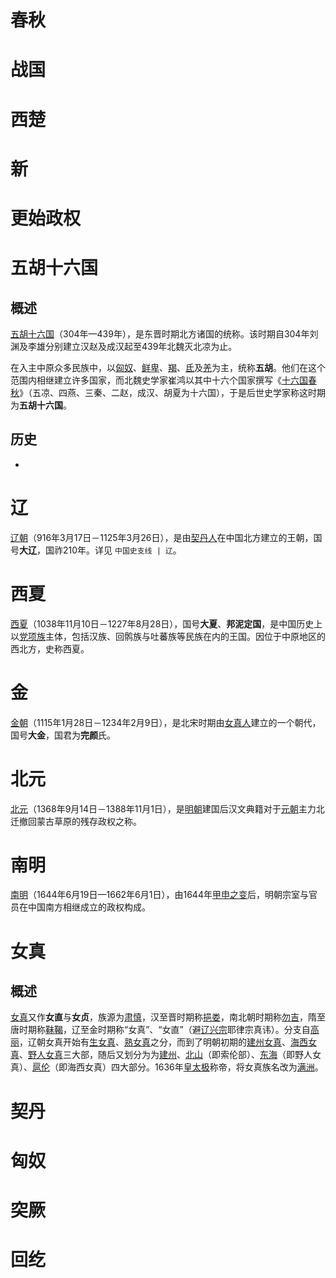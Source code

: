 # 春秋

# 战国

# 西楚

# 新

# 更始政权

# 五胡十六国

## 概述

[五胡十六国](https://zh.wikipedia.org/wiki/五胡十六国)（304年—439年），是东晋时期北方诸国的统称。该时期自304年刘渊及李雄分别建立汉赵及成汉起至439年北魏灭北凉为止。

在入主中原众多民族中，以[匈奴](https://zh.wikipedia.org/wiki/匈奴)、[鲜卑](https://zh.wikipedia.org/wiki/鲜卑)、[羯](https://zh.wikipedia.org/wiki/羯)、[氐](https://zh.wikipedia.org/wiki/氐)及[羌](https://zh.wikipedia.org/wiki/古羌人)为主，统称**五胡**。他们在这个范围内相继建立许多国家，而北魏史学家崔鸿以其中十六个国家撰写《[十六国春秋](https://zh.wikipedia.org/wiki/十六国春秋)》（五凉、四燕、三秦、二赵，成汉、胡夏为十六国），于是后世史学家称这时期为**五胡十六国**。

## 历史

- 

# 辽

[辽朝](https://zh.wikipedia.org/wiki/辽朝)（916年3月17日－1125年3月26日），是由[契丹人](https://zh.wikipedia.org/wiki/契丹人)在中国北方建立的王朝，国号**大辽**，国祚210年。详见 `中国史支线 | 辽`。

# 西夏

[西夏](https://zh.wikipedia.org/wiki/西夏)（1038年11月10日－1227年8月28日），国号**大夏**、**邦泥定国**，是中国历史上以[党项族](https://zh.wikipedia.org/wiki/党項)主体，包括汉族、回鹘族与吐蕃族等民族在内的王国。因位于中原地区的西北方，史称西夏。

# 金

[金朝](https://zh.wikipedia.org/wiki/金朝)（1115年1月28日－1234年2月9日），是北宋时期由[女真人](https://zh.wikipedia.org/wiki/女真人)建立的一个朝代，国号**大金**，国君为**完颜**氏。

# 北元

[北元](https://zh.wikipedia.org/wiki/北元)（1368年9月14日－1388年11月1日），是[明朝](https://zh.wikipedia.org/wiki/明朝)建国后汉文典籍对于[元朝](https://zh.wikipedia.org/wiki/元朝)主力北迁撤回蒙古草原的残存政权之称。

# 南明

[南明](https://zh.wikipedia.org/wiki/南明)（1644年6月19日—1662年6月1日），由1644年[甲申之变](https://zh.wikipedia.org/wiki/甲申之變)后，明朝宗室与官员在中国南方相继成立的政权构成。

# 女真

## 概述

[女真](https://zh.wikipedia.org/wiki/女真)又作**女直**与**女贞**，族源为[肃慎](https://zh.wikipedia.org/wiki/肃慎)，汉至晋时期称[挹娄](https://zh.wikipedia.org/wiki/挹娄)，南北朝时期称[勿吉](https://zh.wikipedia.org/wiki/勿吉)，隋至唐时期称[靺鞨](https://zh.wikipedia.org/wiki/靺鞨)，辽至金时期称“女真”、“女直”（避[辽兴宗](https://zh.wikipedia.org/wiki/辽兴宗)耶律宗真讳）。分支自[高丽](https://zh.wikipedia.org/wiki/高麗)，辽朝女真开始有[生女真](https://zh.wikipedia.org/wiki/生女真)、[熟女真](https://zh.wikipedia.org/wiki/熟女真)之分，而到了明朝初期的[建州女真](https://zh.wikipedia.org/wiki/建州女真)、[海西女真](https://zh.wikipedia.org/wiki/海西女真)、[野人女真](https://zh.wikipedia.org/wiki/野人女真)三大部，随后又划分为为[建州](https://zh.wikipedia.org/wiki/建州女真)、[北山](https://zh.wikipedia.org/w/index.php?title=北山女真&action=edit&redlink=1)（即索伦部）、[东海](https://zh.wikipedia.org/wiki/东海女真)（即野人女真）、[扈伦](https://zh.wikipedia.org/wiki/扈倫女真)（即海西女真）四大部分。1636年[皇太极](https://zh.wikipedia.org/wiki/皇太極)称帝，将女真族名改为[满洲](https://zh.wikipedia.org/wiki/滿族)。

# 契丹

# 匈奴

# 突厥

# 回纥
